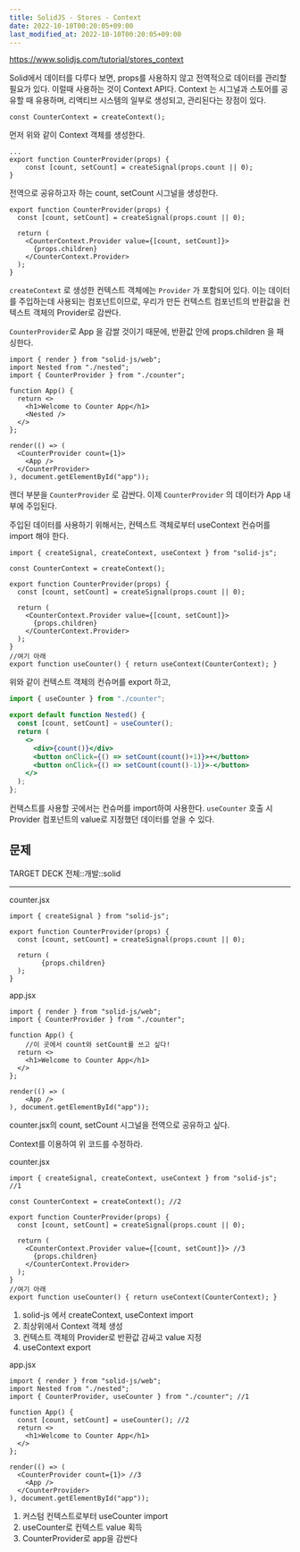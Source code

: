```yaml
---
title: SolidJS - Stores - Context
date: 2022-10-10T00:20:05+09:00
last_modified_at: 2022-10-10T00:20:05+09:00
---
```


https://www.solidjs.com/tutorial/stores_context

Solid에서 데이터를 다루다 보면, props를 사용하지 않고 전역적으로 데이터를 관리할 필요가 있다. 이럴때 사용하는 것이 Context API다. Context 는 시그널과 스토어를 공유할 때 유용하며, 리액티브 시스템의 일부로 생성되고, 관리된다는 장점이 있다.

```tsx {title="counter.jsx"}
const CounterContext = createContext();
```

먼저 위와 같이 Context 객체를 생성한다.

```tsx {title="counter.jsx"}
...
export function CounterProvider(props) {
	const [count, setCount] = createSignal(props.count || 0);
}
```

전역으로 공유하고자 하는 count, setCount 시그널을 생성한다.

```tsx {title="counter.jsx"}
export function CounterProvider(props) {
  const [count, setCount] = createSignal(props.count || 0);

  return (
    <CounterContext.Provider value={[count, setCount]}>
      {props.children}
    </CounterContext.Provider>
  );
}
```

`createContext` 로 생성한 컨텍스트 객체에는 `Provider` 가 포함되어 있다. 이는 데이터를 주입하는데 사용되는 컴포넌트이므로, 우리가 만든 컨텍스트 컴포넌트의 반환값을 컨텍스트 객체의 Provider로 감싼다.

`CounterProvider`로 App 을 감쌀 것이기 때문에, 반환값 안에 props.children 을 패싱한다.

```tsx {title="main.jsx"}
import { render } from "solid-js/web";
import Nested from "./nested";
import { CounterProvider } from "./counter";

function App() {
  return <>
    <h1>Welcome to Counter App</h1>
    <Nested />
  </>
};

render(() => (
  <CounterProvider count={1}>
    <App />
  </CounterProvider>
), document.getElementById("app"));
```

렌더 부분을 `CounterProvider` 로 감싼다. 이제 `CounterProvider` 의 데이터가 App 내부에 주입된다.

주입된 데이터를 사용하기 위해서는, 컨텍스트 객체로부터 useContext 컨슈머를 import 해야 한다.

```tsx {title="counter.jsx"}
import { createSignal, createContext, useContext } from "solid-js";

const CounterContext = createContext();

export function CounterProvider(props) {
  const [count, setCount] = createSignal(props.count || 0);

  return (
    <CounterContext.Provider value={[count, setCount]}>
      {props.children}
    </CounterContext.Provider>
  );
}
//여기 아래
export function useCounter() { return useContext(CounterContext); }
```

위와 같이 컨텍스트 객체의 컨슈머를 export 하고,

```jsx {title="nested.jsx"}
import { useCounter } from "./counter";

export default function Nested() {
  const [count, setCount] = useCounter();
  return (
    <>
      <div>{count()}</div>
      <button onClick={() => setCount(count()+1)}>+</button>
      <button onClick={() => setCount(count()-1)}>-</button>
    </>
  );
};
```

컨텍스트를 사용할 곳에서는 컨슈머를 import하여 사용한다. `useCounter` 호출 시 Provider 컴포넌트의 value로 지정했던 데이터를 얻을 수 있다.

## 문제

TARGET DECK
전체::개발::solid

---

<!--ankiQ-->

counter.jsx

```tsx
import { createSignal } from "solid-js";

export function CounterProvider(props) {
  const [count, setCount] = createSignal(props.count || 0);

  return (
		{props.children}
  );
}
```

app.jsx

```tsx
import { render } from "solid-js/web";
import { CounterProvider } from "./counter";

function App() {
	//이 곳에서 count와 setCount를 쓰고 싶다!
  return <>
    <h1>Welcome to Counter App</h1>
  </>
};

render(() => (
	<App />
), document.getElementById("app"));
```

counter.jsx의 count, setCount 시그널을 전역으로 공유하고 싶다.

Context를 이용하여 위 코드를 수정하라.

<!--ankiA-->

counter.jsx

```tsx
import { createSignal, createContext, useContext } from "solid-js"; //1

const CounterContext = createContext(); //2

export function CounterProvider(props) {
  const [count, setCount] = createSignal(props.count || 0);

  return (
    <CounterContext.Provider value={[count, setCount]}> //3
      {props.children}
    </CounterContext.Provider>
  );
}
//여기 아래
export function useCounter() { return useContext(CounterContext); }
```

1. solid-js 에서 createContext, useContext import
2. 최상위에서 Context 객체 생성
3. 컨텍스트 객체의 Provider로 반환값 감싸고 value 지정
4. useContext export

app.jsx

```tsx
import { render } from "solid-js/web";
import Nested from "./nested";
import { CounterProvider, useCounter } from "./counter"; //1

function App() {
  const [count, setCount] = useCounter(); //2
  return <>
    <h1>Welcome to Counter App</h1>
  </>
};

render(() => (
  <CounterProvider count={1}> //3
    <App />
  </CounterProvider>
), document.getElementById("app"));
```

1. 커스텀 컨텍스트로부터 useCounter import
2. useCounter로 컨텍스트 value 획득
3. CounterProvider로 app을 감싼다

<!--ankiE-->
<!--ID: 1665044963832-->
